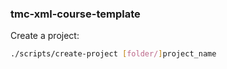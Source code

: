 ### tmc-xml-course-template

Create a project:
```bash
./scripts/create-project [folder/]project_name
```
